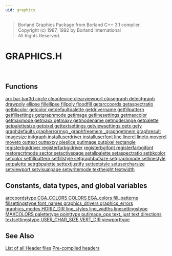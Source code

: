 ```yaml
---
uid: graphics
---
```

> Borland Graphics Package from Borland C++ 3.1 compiler.  
> Copyright (c) 1987, 1992 by Borland International  
> All Rights Reserved.
<h1 class="library">GRAPHICS.H</h1><br>

## Functions  
<div class="data">
<a href="arc.md">  arc                 </a> <a href="bar.md">  bar                 </a> <a href="bar3d.md">  bar3d               </a>
<a href="circle.md">  circle              </a> <a href="cleardevice.md">  cleardevice         </a> <a href="clearviewport.md">  clearviewport       </a>
<a href="closegraph.md">  closegraph          </a> <a href="detectgraph.md">  detectgraph         </a> <a href="drawpoly.md">  drawpoly            </a>
<a href="ellipse.md">  ellipse             </a> <a href="fillellipse.md">  fillellipse         </a> <a href="fillpoly.md">  fillpoly            </a>
<a href="floodfill.md">  floodfill           </a> <a href="getarccoords.md">  getarccoords        </a> <a href="getaspectratio.md">  getaspectratio      </a>
<a href="getbkcolor.md">  getbkcolor          </a> <a href="getcolor.md">  getcolor            </a> <a href="getdefaultpalette.md">  getdefaultpalette   </a>
<a href="getdrivername.md">  getdrivername       </a> <a href="getfillpattern.md">  getfillpattern      </a> <a href="getfillsettings.md">  getfillsettings     </a>
<a href="getgraphmode.md">  getgraphmode        </a> <a href="getimage.md">  getimage            </a> <a href="getlinesettings.md">  getlinesettings     </a>
<a href="getmaxcolor.md">  getmaxcolor         </a> <a href="getmaxmode.md">  getmaxmode          </a> <a href="getmaxx.md">  getmaxx             </a>
<a href="getmaxy.md">  getmaxy             </a> <a href="getmodename.md">  getmodename         </a> <a href="getmoderange.md">  getmoderange        </a>
<a href="getpalette.md">  getpalette          </a> <a href="getpalettesize.md">  getpalettesize      </a> <a href="getpixel.md">  getpixel            </a>
<a href="gettextsettings.md">  gettextsettings     </a> <a href="getviewsettings.md">  getviewsettings     </a> <a href="getx.md">  getx                </a>
<a href="gety.md">  gety                </a> <a href="graphdefaults.md">  graphdefaults       </a> <a href="grapherrormsg.md">  grapherrormsg       </a>
<a href="_graphfreemem.md">  _graphfreemem       </a> <a href="_graphgetmem.md">  _graphgetmem        </a> <a href="graphresult.md">  graphresult         </a>
<a href="imagesize.md">  imagesize           </a> <a href="initgraph.md">  initgraph           </a> <a href="installuserdriver.md">  installuserdriver   </a>
<a href="installuserfont.md">  installuserfont     </a> <a href="line.md">  line                </a> <a href="linerel.md">  linerel             </a>
<a href="lineto.md">  lineto              </a> <a href="moverel.md">  moverel             </a> <a href="moveto.md">  moveto              </a>
<a href="outtext.md">  outtext             </a> <a href="outtextxy.md">  outtextxy           </a> <a href="pieslice.md">  pieslice            </a>
<a href="putimage.md">  putimage            </a> <a href="putpixel.md">  putpixel            </a> <a href="rectangle.md">  rectangle           </a>
<a href="registerbgidriver.md">  registerbgidriver   </a> <a href="registerfarbgidriver.md">  registerfarbgidriver</a> <a href="registerbgifont.md">  registerbgifont     </a>
<a href="registerfarbgifont.md">  registerfarbgifont  </a> <a href="restorecrtmode.md">  restorecrtmode      </a> <a href="sector.md">  sector              </a>
<a href="setactivepage.md">  setactivepage       </a> <a href="setallpalette.md">  setallpalette       </a> <a href="setaspectratio.md">  setaspectratio      </a>
<a href="setbkcolor.md">  setbkcolor          </a> <a href="setcolor.md">  setcolor            </a> <a href="setfillpattern.md">  setfillpattern      </a>
<a href="setfillstyle.md">  setfillstyle        </a> <a href="setgraphbufsize.md">  setgraphbufsize     </a> <a href="setgraphmode.md">  setgraphmode        </a>
<a href="setlinestyle.md">  setlinestyle        </a> <a href="setpalette.md">  setpalette          </a> <a href="setrgbpalette.md">  setrgbpalette       </a>
<a href="settextjustify.md">  settextjustify      </a> <a href="settextstyle.md">  settextstyle        </a> <a href="setusercharsize.md">  setusercharsize     </a>
<a href="setviewport.md">  setviewport         </a> <a href="setvisualpage.md">  setvisualpage       </a> <a href="setwritemode.md">  setwritemode        </a>
<a href="textheight.md">  textheight          </a> <a href="textwidth.md">  textwidth           </a><br>
</div>

## Constants, data types, and global variables  
<div class="data">
<a href="arccoordstype.md">  arccoordstype    </a> <a href="CGA_COLORS.md">  CGA_COLORS       </a> <a href="COLORS.md">  COLORS           </a>
<a href="EGA_colors.md">  EGA_colors       </a> <a href="fill_patterns.md">  fill_patterns    </a> <a href="fillsettingstype.md">  fillsettingstype </a>
<a href="font_names.md">  font_names       </a> <a href="graphics_drivers.md">  graphics_drivers </a> <a href="graphics_errors.md">  graphics_errors  </a>
<a href="graphics_modes.md">  graphics_modes   </a> <a href="text_directions.md">  HORIZ_DIR        </a> <a href="line_styles.md">  line_styles      </a>
<a href="line_widths.md">  line_widths      </a> <a href="linesettingstype.md">  linesettingstype </a> <a href="MAXCOLORS.md">  MAXCOLORS        </a>
<a href="palettetype.md">  palettetype      </a> <a href="pointtype.md">  pointtype        </a> <a href="putimage_ops.md">  putimage_ops     </a>
<a href="text_just.md">  text_just        </a> <a href="text_directions.md">  text directions  </a> <a href="textsettingstype.md">  textsettingstype </a>
<a href="USER_CHAR_SIZE.md">  USER_CHAR_SIZE   </a> <a href="text_directions.md">  VERT_DIR         </a> <a href="viewporttype.md">  viewporttype     </a><br>
</div>

## See Also  
<div class="data">
<a href="#see-also" onclick="alert('Only graphics library available.');">  List of all Header files</a> <a href="#see-also" onclick="alert('Only graphics library available.');">  Pre-compiled headers    </a>
</div>

<br>